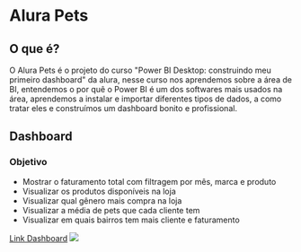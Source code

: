<h1>Alura Pets</h1>
<h2>O que é?</h2>
<p>
O Alura Pets é o projeto do curso "Power BI Desktop: construindo meu primeiro dashboard" da alura, nesse curso nos aprendemos sobre a área de BI, entendemos o por quê o Power BI é um dos softwares mais usados na área, aprendemos a instalar e importar diferentes tipos de dados, a como tratar eles e construímos um dashboard bonito e profissional.
</p>
<h2>Dashboard</h2>
<h3>Objetivo</h3>
<ul>
  <li>Mostrar o faturamento total com filtragem por mês, marca e produto</li>
  <li>Visualizar os produtos disponíveis na loja</li>
  <li>Visualizar qual gênero mais compra na loja</li>
  <li>Visualizar a média de pets que cada cliente tem</li>
  <li>Visualizar em quais bairros tem mais cliente e faturamento</li>
 </ul>
 
 <a href="https://app.powerbi.com/reportEmbed?reportId=fc8036df-26ab-4d7d-b240-e2044678a994&autoAuth=true&ctid=8e123a37-3744-4839-b542-42a08d32388b&config=eyJjbHVzdGVyVXJsIjoiaHR0cHM6Ly93YWJpLWJyYXppbC1zb3V0aC1yZWRpcmVjdC5hbmFseXNpcy53aW5kb3dzLm5ldC8ifQ%3D%3D">Link Dashboard</a>
 <img src="https://user-images.githubusercontent.com/46332972/157799476-fd0f2617-1360-44d4-8e36-a548b9054968.jpg"/>
